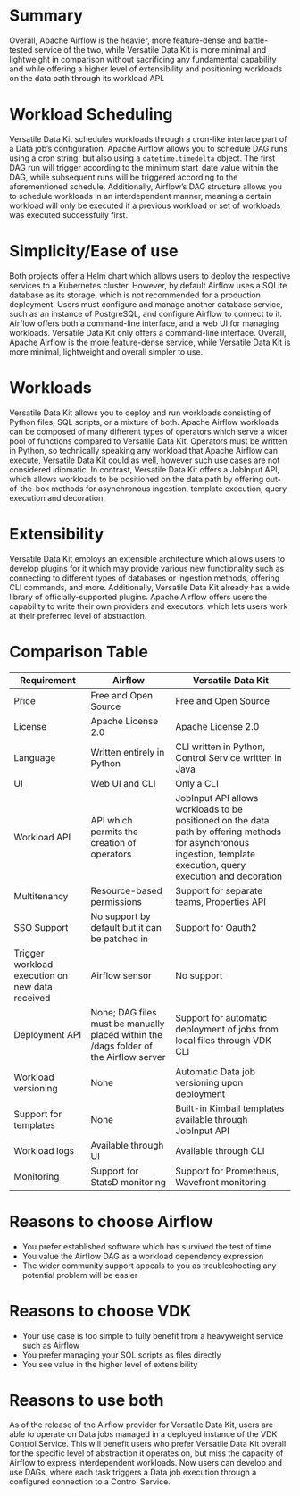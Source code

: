 # Summary

Overall, Apache Airflow is the heavier, more feature-dense and battle-tested service of the two, while Versatile Data Kit is more minimal and lightweight in comparison without sacrificing any fundamental capability and while offering a higher level of extensibility and positioning workloads on the data path through its workload API.

# Workload Scheduling

Versatile Data Kit schedules workloads through a cron-like interface part of a Data job’s configuration.
Apache Airflow allows you to schedule DAG runs using a cron string, but also using a `datetime.timedelta` object. The first DAG run will trigger according to the minimum start_date value within the DAG, while subsequent runs will be triggered according to the aforementioned schedule.
Additionally, Airflow’s DAG structure allows you to schedule workloads in an interdependent manner, meaning a certain workload will only be executed if a previous workload or set of workloads was executed successfully first.

# Simplicity/Ease of use

Both projects offer a Helm chart which allows users to deploy the respective services to a Kubernetes cluster. However, by default Airflow uses a SQLite database as its storage, which is not recommended for a production deployment. Users must configure and manage another database service, such as an instance of PostgreSQL, and configure Airflow to connect to it.
Airflow offers both a command-line interface, and a web UI for managing workloads. Versatile Data Kit only offers a command-line interface.
Overall, Apache Airflow is the more feature-dense service, while Versatile Data Kit is more minimal, lightweight and overall simpler to use.

# Workloads

Versatile Data Kit allows you to deploy and run workloads consisting of Python files, SQL scripts, or a mixture of both.
Apache Airflow workloads can be composed of many different types of operators which serve a wider pool of functions compared to Versatile Data Kit.
Operators must be written in Python, so technically speaking any workload that Apache Airflow can execute, Versatile Data Kit could as well, however such use cases are not considered idiomatic.
In contrast, Versatile Data Kit offers a JobInput API, which allows workloads to be positioned on the data path by offering out-of-the-box methods for asynchronous ingestion, template execution, query execution and decoration.

# Extensibility

Versatile Data Kit employs an extensible architecture which allows users to develop plugins for it which may provide various new functionality such as connecting to different types of databases or ingestion methods, offering CLI commands, and more. Additionally, Versatile Data Kit already has a wide library of officially-supported plugins.
Apache Airflow offers users the capability to write their own providers and executors, which lets users work at their preferred level of abstraction.

# Comparison Table

| Requirement            | Airflow                | Versatile Data Kit     |
|------------------------|------------------------|------------------------|
| Price                  | Free and Open Source   | Free and Open Source   |
| License                | Apache License 2.0     | Apache License 2.0     |
| Language               | Written entirely in Python | CLI written in Python, Control Service written in Java |
| UI                     | Web UI and CLI         | Only a CLI             |
| Workload API           | API which permits the creation of operators | JobInput API allows workloads to be positioned on the data path by offering methods for asynchronous ingestion, template execution, query execution and decoration |
| Multitenancy           | Resource-based permissions | Support for separate teams, Properties API |
| SSO Support            | No support by default but it can be patched in | Support for Oauth2 |
| Trigger workload execution on new data received | Airflow sensor | No support |
| Deployment API         | None; DAG files must be manually placed within the /dags folder of the Airflow server | Support for automatic deployment of jobs from local files through VDK CLI |
| Workload versioning    | None | Automatic Data job versioning upon deployment |
| Support for templates  | None | Built-in Kimball templates available through JobInput API |
| Workload logs          | Available through UI | Available through CLI |
| Monitoring             | Support for StatsD monitoring | Support for Prometheus, Wavefront monitoring |

# Reasons to choose Airflow

* You prefer established software which has survived the test of time
* You value the Airflow DAG as a workload dependency expression
* The wider community support appeals to you as troubleshooting any potential problem will be easier

# Reasons to choose VDK

* Your use case is too simple to fully benefit from a heavyweight service such as Airflow
* You prefer managing your SQL scripts as files directly
* You see value in the higher level of extensibility

# Reasons to use both

As of the release of the Airflow provider for Versatile Data Kit, users are able to operate on Data jobs managed in a deployed instance of the VDK Control Service. This will benefit users who prefer Versatile Data Kit overall for the specific level of abstraction it operates on, but miss the capacity of Airflow to express interdependent workloads. Now users can develop and use DAGs, where each task triggers a Data job execution through a configured connection to a Control Service.
